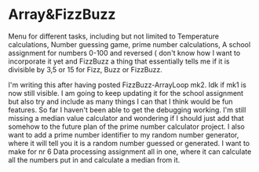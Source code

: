 # Array&FizzBuzz
Menu for different tasks, including but not limited to Temperature calculations, Number guessing game, prime number calculations, A school assignment for numbers 0-100 and reversed ( don't know how I want to incorporate it yet and FizzBuzz a thing that essentially tells me if it is divisible by 3,5 or 15 for Fizz, Buzz or FizzBuzz.

I'm writing this after having posted FizzBuzz-ArrayLoop mk2. Idk if mk1 is now still visible. I am going to keep updating it for the school assignment but also try and include as many things I can that I think would be fun features. So far I haven't been able to get the debugging working. I'm still missing a median value calculator and wondering if I should just add that somehow to the future plan of the prime number calculator project. I also want to add a prime number identifier to my random number generator, where it will tell you it is a random number guessed or generated. I want to make for nr 6 Data processing assignment all in one, where it can calculate all the numbers put in and calculate a median from it.
